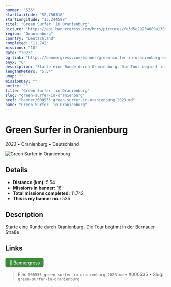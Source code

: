 ```yaml
---
nummer: "535"
startLatitude: "52,756318"
startLongitude: "13,244588"
titel: "Green Surfer  in Oranienburg"
picture: "https://api.bannergress.com/bnrs/pictures/fe3d5c29234689a130ffe14e60f826e9"
region: "Oranienburg"
country: "Deutschland"
completed: "11.742"
missions: "18"
date: "2023"
bg-link: "https://bannergress.com/banner/green-surfer-in-oranienburg-edb1"
onyx: "0"
description: "Starte eine Runde durch Oranienburg. Die Tour beginnt in der Bernauer Straße"
lengthKMeters: "5,54"
umap: ""
missionDay: ""
notice: ""
title: "Green Surfer  in Oranienburg"
slug: "green-surfer-in-oranienburg"
href: "banner/000535_green-surfer-in-oranienburg_2023.md"
name: "Green Surfer  in Oranienburg"
---
```

# Green Surfer  in Oranienburg

*2023* • Oranienburg • Deutschland

![Green Surfer  in Oranienburg](https://api.bannergress.com/bnrs/pictures/fe3d5c29234689a130ffe14e60f826e9)



## Details
- **Distance (km):** 5.54
- **Missions in banner:** 18
- **Total missions completed:** 11.742
- **This is my banner no.:** 535



## Description
Starte eine Runde durch Oranienburg. Die Tour beginnt in der Bernauer Straße



## Links
<a href="https://bannergress.com/banner/green-surfer-in-oranienburg-edb1" target="_blank" style="display:inline-block;margin-right:8px;padding:6px 12px;background:#3c8b3c;color:#fff;text-decoration:none;border-radius:6px;">🔗 Bannergress</a>



> File: `000535_green-surfer-in-oranienburg_2023.md`
> • #000535
> • Slug: `green-surfer-in-oranienburg`
